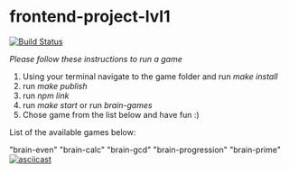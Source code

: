 # frontend-project-lvl1

[![Build Status](https://travis-ci.com/kalapyha/frontend-project-lvl1.svg?branch=master)](https://travis-ci.com/kalapyha/frontend-project-lvl1)


*Please follow these instructions to run a game* 

1. Using your terminal navigate to the game folder and run *make install*
2. run *make publish*
3. run *npm link*
3. run *make start* or run *brain-games*
4. Chose game from the list below and have fun :)

List of the available games below:

"brain-even"
"brain-calc"
"brain-gcd"
"brain-progression"
"brain-prime"
[![asciicast](https://asciinema.org/a/113463.png)](https://asciinema.org/a/aa5CJ5fBNUj3SCZbFveu2lZFO)
